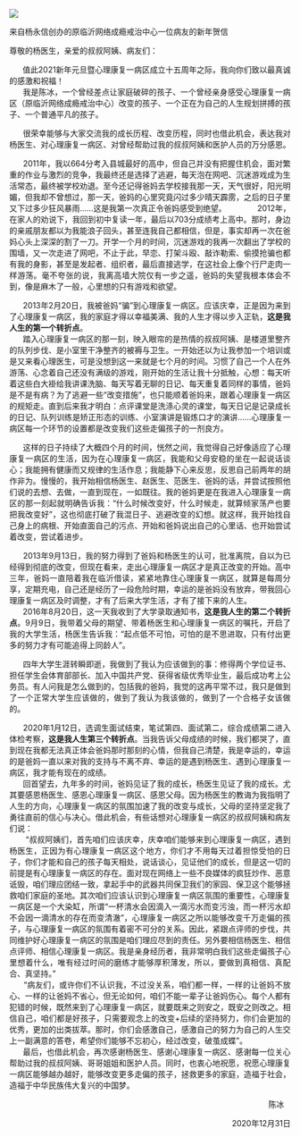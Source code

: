 <p><img src="https://github.com/ZjzMisaka/iaders/tree/master/img/2021/01/1d92e-0067hHJjgy1gmcw66mpgvj30hv0a2tka.jpg"></p>
<div class="preface_v2">来自杨永信创办的原临沂网络成瘾戒治中心一位病友的新年贺信</div>
<p><span id="more-10109"></span></p>
<div class="WB_editor_iframe_new">
<p align="justify">​​尊敬的杨医生，亲爱的叔叔阿姨、病友们：</p>
<p align="justify">&nbsp; &nbsp; &nbsp; 值此2021新年元旦暨心理康复一病区成立十五周年之际，我向你们致以最真诚的感激和祝福！<br />
&nbsp; &nbsp; &nbsp; 我是陈冰，一个曾经差点让家庭破碎的孩子、一个曾经亲身感受心理康复一病区（原临沂网络成瘾戒治中心）改变的孩子、一个正在为自己的人生规划拼搏的孩子、一个普通平凡的孩子。</p>
<p align="justify">&nbsp; &nbsp; &nbsp; 很荣幸能够与大家交流我的成长历程、改变历程，同时也借此机会，表达我对杨医生、对心理康复一病区、对曾经帮助过我的叔叔阿姨和医护人员的万分感恩。</p>
<p align="justify">&nbsp; &nbsp; &nbsp; 2011年，我以664分考入县城最好的高中，但自己并没有把握住机会，面对繁重的作业与激烈的竞争，我最终还是选择了逃避，每天泡在网吧、沉迷游戏成为生活常态，最终被学校劝退。至今还记得爸妈去学校接我那一天，天气很好，阳光明媚，但我却不曾想过，那一天，爸妈的心里究竟闪过多少晴天霹雳，之后的日子里又下过多少狂风暴雨&#8230;&#8230;这是我第一次真正令爸妈感受到绝望。&nbsp; &nbsp; &nbsp; &nbsp; &nbsp; &nbsp; &nbsp; 2012年，在家人的劝说下，我回到初中复读一年，最后以703分成绩考上高中。那时，身边的亲戚朋友都以为我能浪子回头，甚至连我自己都相信，但是，事实却再一次在爸妈心头上深深的割了一刀。开学一个月的时间，沉迷游戏的我再一次翻出了学校的围墙，又一次走进了网吧，不止于此，早恋、打架斗殴、敲诈勒索、偷摸抢骗也都有我的身影，甚至是发起者、组织者，最后直接逃学，在这社会上像个行尸走肉一样游荡。毫不夸张的说，我离高墙大院仅有一步之遥，爸妈的失望我根本体会不到，像是麻木了一般，心里想的只有游戏和欲望。</p>
<p align="justify">&nbsp; &nbsp; &nbsp; 2013年2月20日，我被爸妈“骗”到心理康复一病区。应该庆幸，正是因为来到了心理康复一病区，我的家庭才得以幸福美满、我的人生才得以步入正轨，<b>这是我人生的第一个转折点</b>。<br />
&nbsp; &nbsp; &nbsp; 踏入心理康复一病区的那一刻，映入眼帘的是热情的叔叔阿姨、是楼道里整齐的队列步伐、是小室里干净整齐的被褥与卫生。一开始还以为让我参加一个培训或是又来看心理医生，可是没想到这一来就是七个月的时间。习惯了自己一个人在外游荡、心念着自己还没有满级的游戏，刚开始的生活让我十分抵触，心想：每天听着这些白大褂给我讲课洗脑、每天写着无聊的日记、每天重复着同样的事情，爸妈是不是有病？为了逃避一些“改变措施”，也只能顺着爸妈来，跟着心理康复一病区的规矩走。直到后来我才明白：点评课堂是洗涤心灵的课堂，每天日记是记录成长的日记、队列训练是矫正形态的训练、小室演讲是锻炼口才的演讲&#8230;&#8230;心理康复一病区每一个环节的设置都是改变我们这些走偏孩子的一剂良方。</p>
<p align="justify">&nbsp; &nbsp; &nbsp; 这样的日子持续了大概四个月的时间，恍然之间，我觉得自己好像适应了心理康复一病区的生活，因为在心理康复一病区，我能和父母安稳的坐在一起说话谈心；我能拥有健康而又规律的生活作息；我能静下心来反思，反思自己前两年的胡作非为。慢慢的，我开始相信杨医生、赵医生、范医生、爸妈的话，并尝试按照他们说的去想、去做，一直到现在，一如既往。我的爸妈更是在我进入心理康复一病区的那一刻起就明确告诉我：“什么时候改变好，什么时候走，就算倾家荡产也要把我改变好”，这也彻底打破了我混日子、逃避改变的幻想。就这样，我开始找自己身上的病根、开始直面自己的污点、开始和爸妈说出自己的心里话、也开始尝试着改变，尝试着进步。</p>
<p align="justify">&nbsp; &nbsp; &nbsp; 2013年9月13日，我的努力得到了爸妈和杨医生的认可，批准离院，自以为已经得到彻底的改变，但现在看来，走出心理康复一病区才是真正改变的开始。高中三年，爸妈一直陪着我在临沂借读，紧紧地靠住心理康复一病区，就算是每周分享，定期充电，自己还是经历了一段危险时期，幸运的是爸妈没有放弃，带我回心理康复一病区及时调整，才有了后来大学生活，才有了接下来的人生。<br />
&nbsp; &nbsp; &nbsp; 2016年8月20日，这一天我收到了大学录取通知书，<b>这是我人生的第二个转折点</b>。9月9日，我带着父母的期望、带着杨医生和心理康复一病区的嘱托，开启了我的大学生活，杨医生告诉我：“起点低不可怕，可怕的是不思进取，只有付出更多的努力才有可能追得上同龄人”。 &nbsp;</p>
<p align="justify">&nbsp; &nbsp; &nbsp; 四年大学生涯转瞬即逝，我做到了我认为应该做到的事：修得两个学位证书、担任学生会体育部部长、加入中国共产党、获得省级优秀毕业生，最后成功考上公务员。有人问我是怎么做到的，包括我的爸妈，我觉的这再平常不过，我只是做到了一个正常大学生应该做的，做到了我认为我该做的，做到了一个合格子女该做的。</p>
<p align="justify">&nbsp; &nbsp; &nbsp; 2020年1月12日，选调生面试结束，笔试第四、面试第二，综合成绩第二进入体检考察，<b>这是我人生第三个转折点</b>。当我告诉父母成绩的时候，我们都哭了，直到现在我都无法真正体会爸妈那时那刻的心情，但我自己清楚，我是幸运的，幸运的是爸妈一直以来对我的支持与不离不弃、幸运的是遇到杨医生、遇到心理康复一病区，我才能有现在的成绩。<br />
&nbsp; &nbsp; &nbsp; 回首望去，九年多的时间，爸妈见证了我的成长，杨医生见证了我的成长。尤其要感恩杨医生、感恩心理康复一病区、感恩父母。因为杨医生的教诲为我指明了人生的方向，心理康复一病区的氛围加速了我的改变与成长，父母的坚持坚定我了勇往直前的信心与决心。借此机会，有些话想对心理康复一病区的叔叔阿姨和病友们说：<br />
&nbsp; &nbsp; &nbsp; &nbsp;“叔叔阿姨们，首先咱们应该庆幸，庆幸咱们能够来到心理康复一病区，遇到杨医生，正因为有心理康复一病区这个地方，你们才不用每天过着担惊受怕的日子，你们才能和自己的孩子每天相处，说话谈心，见证他们的成长，但是这一切的前提是有心理康复一病区的存在。面对现在网络上一些不良媒体的疯狂炒作、恶意诋毁，咱们理应团结一致，拿起手中的武器共同保卫我们的家园、保卫这个能够拯救咱们家庭的圣地。其次咱们应该认识到心理康复一病区氛围的重要性，心理康复一病区是一个大染缸，所谓“一杯清水会因滴入一滴污水而变污浊，而一杯污水却不会因一滴清水的存在而变清澈”，心理康复一病区之所以能够改变千万走偏的孩子，与心理康复一病区的氛围有着密不可分的关系。因此，紧跟点评师的步伐，共同维护好心理康复一病区的氛围是咱们理应尽到的责任。另外要相信杨医生、相信点评师、相信心理康复一病区。我是亲身经历者，我非常明白我们这些走偏孩子心里想着什么，唯有经过时间的磨练才能够厚积薄发，所以，要做到真相信、真配合、真坚持。”<br />
&nbsp; &nbsp; &nbsp; “病友们，或许你们不认识我，不过没关系，咱们都一样，一样的让爸妈不放心、一样的让爸妈不省心，但无论如何，咱们不能一辈子让爸妈伤心。每个人都有犯错的时候，既然来到了心理康复一病区，就要既来之则安之，既安之则改之。相信自己，咱们都是好孩子，只需要观念上的改变+后续的坚持努力，你们会更加的优秀，更加的出类拔萃。那时，你们会感激自己，感激自己的努力为自己的人生交上一副满意的答卷，希望你们能够不忘初心，经过改变，破茧成蝶”。<br />
&nbsp; &nbsp; &nbsp; 最后，也借此机会，再次感谢杨医生、感谢心理康复一病区、感谢每一位关心帮助过我的叔叔阿姨、哥哥姐姐和医护人员。同时，也衷心地祝愿，祝愿心理康复一病区能够越办越好，能够改变更多走偏的孩子，拯救更多的家庭，造福于社会，造福于中华民族伟大复兴的中国梦。</p>
<p align="right">&nbsp;&nbsp;&nbsp;&nbsp;&nbsp;&nbsp;&nbsp;&nbsp;&nbsp;&nbsp;&nbsp;&nbsp;陈冰&nbsp;&nbsp;&nbsp;</p>
<p align="right">2020年12月31日​​​​</p>